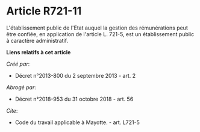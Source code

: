 # Article R721-11

L'établissement public de l'Etat auquel la gestion des rémunérations peut être confiée, en application de l'article L. 721-5,
est un établissement public à caractère administratif.

**Liens relatifs à cet article**

_Créé par_:

  - Décret n°2013-800 du 2 septembre 2013 - art. 2

_Abrogé par_:

  - Décret n°2018-953 du 31 octobre 2018 - art. 56

_Cite_:

  - Code du travail applicable à Mayotte. - art. L721-5
